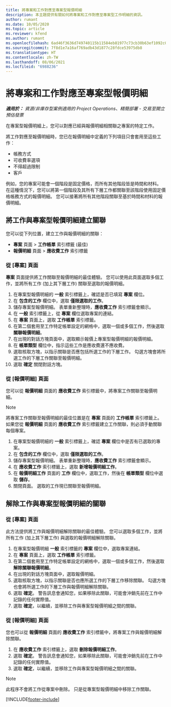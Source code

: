 ```yaml
---
title: 將專案和工作對應至專案型報價明細
description: 本主題提供有關如何將專案和工作對應至專案型工作明細的資訊。
author: rumant
ms.date: 10/05/2020
ms.topic: article
ms.reviewer: kfend
ms.author: rumant
ms.openlocfilehash: 6ad46f3636d749740115b11584eb81977c73cb30b63ef1092c0c2aac97cbc647
ms.sourcegitcommit: 7f8d1e7a16af769adb43d1877c28fdce53975db8
ms.translationtype: HT
ms.contentlocale: zh-TW
ms.lasthandoff: 08/06/2021
ms.locfileid: "6988236"
---
```

# <a name="map-projects-and-tasks-to-a-project-based-quote-line"></a>將專案和工作對應至專案型報價明細

_**適用於：** 資源/非庫存型案例適用的 Project Operations、精簡部署 - 交易至開立預估發票_

在專案型報價明細上，您可以對應已經與報價明細相關聯之專案的特定工作。

將工作對應至報價明細時，您已在報價明細中定義的下列項目只會套用至這些工作：

- 帳務方式
- 可收費率選項
- 不得超過限制
- 客戶

例如，您的專案可能會一個階段是固定價格，而所有其他階段皆是時間和材料。 在這種情況下，您可以將第一個階段及其所有下層工作都關聯至該階段使用固定價格帳務方式的報價明細。 您可以接著將所有其他階段關聯至基於時間和材料的報價明細。

## <a name="associate-tasks-to-project-based-quote-lines"></a>將工作與專案型報價明細建立關聯

您可以從下列位置，建立工作與報價明細的關聯：

- **專案** 頁面 > **工作帳單** 索引標籤 (最佳)
- **報價明細** 頁面 > **應收費工作** 索引標籤 

### <a name="from-the-project-page"></a>從 [專案] 頁面

**專案** 頁面提供將工作關聯至報價明細的最佳體驗。 您可以使用此頁面選取多個工作，並將所有工作 (加上其下層工作) 關聯至選取的報價明細。

1. 在專案型報價明細的 **一般** 索引標籤上，確認是否已填寫 **專案** 欄位。
2. 在 **包含的工作** 欄位中，選取 **僅限選取的工作**。
3. 儲存專案型報價明細。 表單重新整理時，**應收費工作** 索引標籤會顯示。
4. 在 **一般** 索引標籤上，從 **專案** 欄位選取專案的連結。
5. 在 **專案** 頁面上，選取 **工作帳單** 索引標籤。
6. 在第二個套用至工作特定帳單設定的網格中，選取一個或多個工作，然後選取 **關聯報價明細**。
7. 在出現的對話方塊頁面中，選取顯示報價上專案型報價明細的報價明細。
8. 在 **帳單類型** 欄位中，指示這些工作是應收費還不應收費。
9. 選取核取方塊，以指示關聯是否應包括所選工作的下層工作。 勾選方塊會將所選工作的下層工作關聯至報價明細。
10. 選取 **確定** 關閉對話方塊。

### <a name="from-the-quote-line-page"></a>從 [報價明細] 頁面

您可以從 **報價明細** 頁面的 **應收費工作** 索引標籤中，將專案工作關聯至報價明細。

>[!NOTE]
>將專案工作關聯至報價明細的最佳位置是在 **專案** 頁面的 **工作帳單** 索引標籤上。 如果您從 **報價明細** 頁面的 **應收費工作** 索引標籤建立工作關聯，則必須手動關聯每個專案。

1. 在專案型報價明細的 **一般** 索引標籤上，確認 **專案** 欄位中是否有已選取的專案。
2. 在 **包含的工作** 欄位中，選取 **僅限選取的工作**。
3. 儲存專案型報價明細。 表單重新整理時，**應收費工作** 索引標籤會顯示。
4. 在 **應收費工作** 索引標籤上，選取 **新增報價明細工作**。
5. 在 **報價明細工作** 頁面的 **工作** 欄位中，選取工作，然後在 **帳單類型** 欄位中選取 **儲存**。 
6. 關閉頁面。 選取的工作現已關聯至報價明細。

## <a name="disassociate-tasks-from-projectbased-quote-lines"></a>解除工作與專案型報價明細的關聯

### <a name="from-the-project-page"></a>從 [專案] 頁面

此方法提供將工作與報價明細解除關聯的最佳體驗。 您可以選取多個工作，並將所有工作 (加上其下層工作) 與選取的報價明細解除關聯。

1. 在專案型報價明細 **一般** 索引標籤的 **專案** 欄位中，選取專案連結。
2. 在 **專案** 頁面上，選取 **工作帳單** 索引標籤。
3. 在第二個套用至工作特定帳單設定的網格中，選取一個或多個工作，然後選取 **解除關聯報價明細**。
4. 在出現的對話方塊頁面中，選取報價明細。
5. 選取核取方塊，以指示關聯是否也應所選工作的下層工作移除關聯。 勾選方塊也會將所選工作的下層工作與報價明細解除關聯。
6. 選取 **確定**。 警告訊息會通知您，如果移除此關聯，可能會沖銷先前在工作中記錄的任何實際值。 
7. 選取 **確定**，以繼續，並移除工作與專案型報價明細之間的關聯。

### <a name="from-the-quote-line-page"></a>從 [報價明細] 頁面

您也可以從 **報價明細** 頁面的 **應收費工作** 索引標籤中，將專案工作與報價明細解除關聯。

1. 在 **應收費工作** 索引標籤上，選取 **刪除報價明細工作**。
2. 選取 **確定**。 警告訊息會通知您，如果移除此關聯，可能會沖銷先前在工作中記錄的任何實際值。 
3. 選取 **確定**，以繼續，並移除工作與專案型報價明細之間的關聯。

>[!NOTE]
> 此程序不會將工作從專案中刪除。 只是從專案型報價明細中移除工作關聯。


[!INCLUDE[footer-include](../../includes/footer-banner.md)]